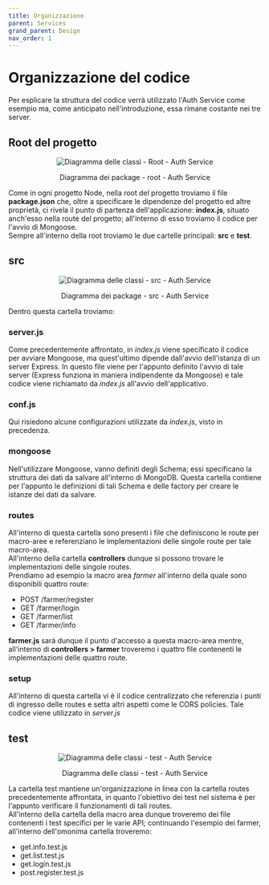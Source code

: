 ```yaml
---
title: Organizzazione
parent: Services
grand_parent: Design
nav_order: 1
---
```


# Organizzazione del codice
Per esplicare la struttura del codice verrà utilizzato l'Auth Service come esempio ma, come anticipato nell'introduzione, essa rimane costante nei tre server.  

## Root del progetto
<div align="center">
<img src="https://images2.imgbox.com/68/a6/w02reIer_o.png" alt="Diagramma delle classi - Root - Auth Service">
<p align="center"> Diagramma dei package - root - Auth Service </p>
</div>

Come in ogni progetto Node, nella root del progetto troviamo il file __package.json__ che, oltre a specificare le dipendenze del progetto ed altre proprietà, ci rivela il punto di partenza dell'applicazione: __index.js__, situato anch'esso nella route del progetto; all'interno di esso troviamo il codice per l'avvio di Mongoose.  
Sempre all'interno della root troviamo le due cartelle principali: __src__ e __test__.

## src
<div align="center">
<img src="https://images2.imgbox.com/74/c0/UKhmDxOO_o.png" alt="Diagramma delle classi - src - Auth Service">
<p align="center"> Diagramma dei package - src - Auth Service </p>
</div>

Dentro questa cartella troviamo:
### __server.js__  
Come precedentemente affrontato, in _index.js_ viene specificato il codice per avviare Mongoose, ma quest'ultimo dipende dall'avvio dell'istanza di un server Express. In questo file viene per l'appunto definito l'avvio di tale server (Express funziona in maniera indipendente da Mongoose) e tale codice viene richiamato da _index.js_ all'avvio dell'applicativo.
### __conf.js__  
Qui risiedono alcune configurazioni utilizzate da _index.js_, visto in precedenza.
### __mongoose__  
Nell'utilizzare Mongoose, vanno definiti degli Schema; essi specificano la struttura dei dati da salvare all'interno di MongoDB. Questa cartella contiene per l'appunto le definizioni di tali Schema e delle factory per creare le istanze dei dati da salvare.
### __routes__  
All'interno di questa cartella sono presenti i file che definiscono le route per macro-aree e referenziano le implementazioni delle singole route per tale macro-area.  
All'interno della cartella __controllers__ dunque si possono trovare le implementazioni delle singole routes.  
Prendiamo ad esempio la macro area _farmer_ all'interno della quale sono disponibili quattro route:
- POST /farmer/register
- GET /farmer/login
- GET /farmer/list
- GET /farmer/info  

__farmer.js__ sarà dunque il punto d'accesso a questa macro-area mentre, all'interno di __controllers > farmer__ troveremo i quattro file contenenti le implementazioni delle quattro route.

### __setup__
All'interno di questa cartella vi è il codice centralizzato che referenzia i punti di ingresso delle routes e setta altri aspetti come le CORS policies. Tale codice viene utilizzato in _server.js_

## test
<div align="center">
<img src="https://images2.imgbox.com/06/fb/4EFhCC4F_o.png" alt="Diagramma delle classi - test - Auth Service">
<p align="center"> Diagramma delle classi - test - Auth Service </p>
</div>

La cartella test mantiene un'organizzazione in linea con la cartella routes precedentemente affrontata, in quanto l'obiettivo dei test nel sistema è per l'appunto verificare il funzionamenti di tali routes.  
All'interno della cartella della macro area dunque troveremo dei file contenenti i test specifici per le varie API; continuando l'esempio dei farmer, all'interno dell'omonima cartella troveremo:
- get.info.test.js
- get.list.test.js
- get.login.test.js
- post.register.test.js
